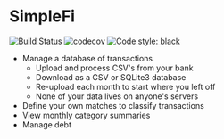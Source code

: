 # SimpleFi
[![Build Status](https://travis-ci.org/mtmbutler/simplefi.svg?branch=master)](https://travis-ci.org/mtmbutler/simplefi)
[![codecov](https://codecov.io/gh/mtmbutler/simplefi/branch/master/graph/badge.svg)](https://codecov.io/gh/mtmbutler/simplefi)
[![Code style: black](https://img.shields.io/badge/code%20style-black-000000.svg)](https://github.com/psf/black)

- Manage a database of transactions
  - Upload and process CSV's from your bank
  - Download as a CSV or SQLite3 database
  - Re-upload each month to start where you left off
  - None of your data lives on anyone's servers
- Define your own matches to classify transactions
- View monthly category summaries
- Manage debt

